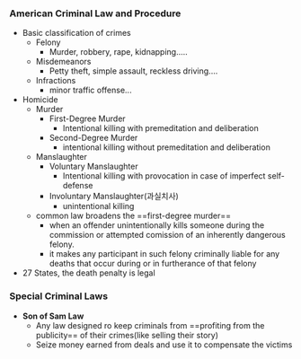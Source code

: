### American Criminal Law and Procedure
- Basic classification of crimes
	- Felony
		- Murder, robbery, rape, kidnapping.....
	- Misdemeanors
		- Petty theft, simple assault, reckless driving....
	- Infractions
		- minor traffic offense...
- Homicide
	- Murder
		- First-Degree Murder
			- Intentional killing with premeditation and deliberation
		- Second-Degree Murder
			- intentional killing without premeditation and deliberation
	- Manslaughter
		- Voluntary Manslaughter
			- Intentional killing with provocation in case of imperfect self-defense
		- Involuntary Manslaughter(과실치사)
			- unintentional killing
	- common law broadens the ==first-degree murder==
		- when an offender unintentionally kills someone during the commission or attempted comission of an inherently dangerous felony.
		- it makes any participant in such felony criminally liable for any deaths that occur during or in furtherance of that felony
- 27 States, the death penalty is legal

### Special Criminal Laws
- **Son of Sam Law** 
	- Any law designed ro keep criminals from ==profiting from the publicity== of their crimes(like selling their story)
	- Seize money earned from deals and use it to compensate the victims